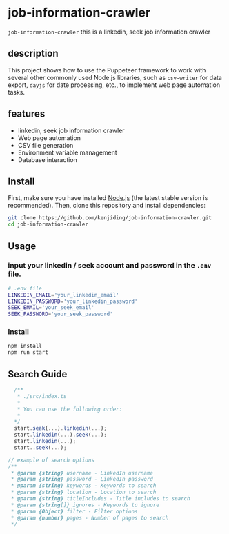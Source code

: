 
# job-information-crawler

`job-information-crawler` this is a linkedin, seek job information crawler

## description

This project shows how to use the Puppeteer framework to work with several other commonly used Node.js libraries, such as `csv-writer` for data export, `dayjs` for date processing, etc., to implement web page automation tasks.

## features

- linkedin, seek job information crawler
- Web page automation
- CSV file generation
- Environment variable management
- Database interaction

## Install

First, make sure you have installed [Node.js](https://nodejs.org/) (the latest stable version is recommended). Then, clone this repository and install dependencies:

```bash
git clone https://github.com/kenjiding/job-information-crawler.git
cd job-information-crawler
```

## Usage

### input your linkedin / seek account and password in the `.env` file.
```bash
# .env file
LINKEDIN_EMAIL='your_linkedin_email'
LINKEDIN_PASSWORD='your_linkedin_password'
SEEK_EMAIL='your_seek_email'
SEEK_PASSWORD='your_seek_password'
```

### Install
```bash
npm install
npm run start
```

## Search Guide

```javascript
  /**
   * ./src/index.ts
   * 
   * You can use the following order:
   *
  */
  start.seak(...).linkedin(...);
  start.linkedin(...).seek(...);
  start.linkedin(...);
  start..seek(...);
```

```javascript
// example of search options
/**
 * @param {string} username - LinkedIn username
 * @param {string} password - LinkedIn password
 * @param {string} keywords - Keywords to search
 * @param {string} location - Location to search
 * @param {string} titleIncludes - Title includes to search
 * @param {string[]} ignores - Keywords to ignore
 * @param {Object} filter - Filter options
 * @param {number} pages - Number of pages to search
 */

```
